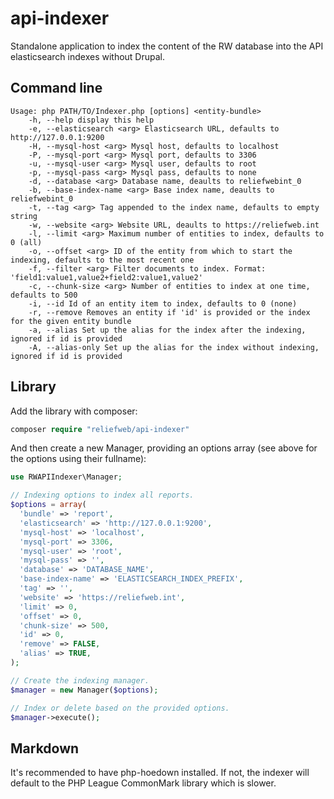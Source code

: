api-indexer
===========

Standalone application to index the content of the RW database into the API elasticsearch indexes without Drupal.

Command line
------------

```
Usage: php PATH/TO/Indexer.php [options] <entity-bundle>
    -h, --help display this help
    -e, --elasticsearch <arg> Elasticsearch URL, defaults to http://127.0.0.1:9200
    -H, --mysql-host <arg> Mysql host, defaults to localhost
    -P, --mysql-port <arg> Mysql port, defaults to 3306
    -u, --mysql-user <arg> Mysql user, defaults to root
    -p, --mysql-pass <arg> Mysql pass, defaults to none
    -d, --database <arg> Database name, deaults to reliefwebint_0
    -b, --base-index-name <arg> Base index name, deaults to reliefwebint_0
    -t, --tag <arg> Tag appended to the index name, defaults to empty string
    -w, --website <arg> Website URL, deaults to https://reliefweb.int
    -l, --limit <arg> Maximum number of entities to index, defaults to 0 (all)
    -o, --offset <arg> ID of the entity from which to start the indexing, defaults to the most recent one
    -f, --filter <arg> Filter documents to index. Format: 'field1:value1,value2+field2:value1,value2'
    -c, --chunk-size <arg> Number of entities to index at one time, defaults to 500
    -i, --id Id of an entity item to index, defaults to 0 (none)
    -r, --remove Removes an entity if 'id' is provided or the index for the given entity bundle
    -a, --alias Set up the alias for the index after the indexing, ignored if id is provided
    -A, --alias-only Set up the alias for the index without indexing, ignored if id is provided
```

Library
-------

Add the library with composer:

```php
composer require "reliefweb/api-indexer"
```

And then create a new Manager, providing an options array (see above for the options using their fullname):

```php
use RWAPIIndexer\Manager;

// Indexing options to index all reports.
$options = array(
  'bundle' => 'report',
  'elasticsearch' => 'http://127.0.0.1:9200',
  'mysql-host' => 'localhost',
  'mysql-port' => 3306,
  'mysql-user' => 'root',
  'mysql-pass' => '',
  'database' => 'DATABASE_NAME',
  'base-index-name' => 'ELASTICSEARCH_INDEX_PREFIX',
  'tag' => '',
  'website' => 'https://reliefweb.int',
  'limit' => 0,
  'offset' => 0,
  'chunk-size' => 500,
  'id' => 0,
  'remove' => FALSE,
  'alias' => TRUE,
);

// Create the indexing manager.
$manager = new Manager($options);

// Index or delete based on the provided options.
$manager->execute();
```

Markdown
--------

It's recommended to have php-hoedown installed. If not, the indexer will default to the PHP League CommonMark library which is slower.
